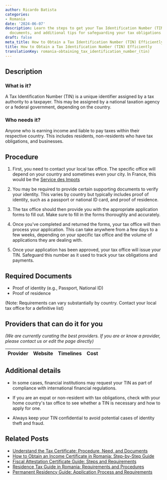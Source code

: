 ```yaml
---
author: Ricardo Batista
categories:
- Romania
date: '2024-06-07'
description: Learn the steps to get your Tax Identification Number (TIN), required
  documents, and additional tips for safeguarding your tax obligations.
draft: false
meta_title: How to Obtain a Tax Identification Number (TIN) Efficiently
title: How to Obtain a Tax Identification Number (TIN) Efficiently
translationKey: romania-obtaining_tax_identification_number_(tin)
---
```


## Description
### What is it?
A Tax Identification Number (TIN) is a unique identifier assigned by a tax authority to a taxpayer. This may be assigned by a national taxation agency or a federal government, depending on the country.

### Who needs it?
Anyone who is earning income and liable to pay taxes within their respective country. This includes residents, non-residents who have tax obligations, and businesses.

## Procedure

1. First, you need to contact your local tax office. The specific office will depend on your country and sometimes even your city. In France, this would be the [Service des Impots](https://www.impots.gouv.fr/accueil)

2. You may be required to provide certain supporting documents to verify your identity. This varies by country but typically includes proof of identity, such as a passport or national ID card, and proof of residence.

3. The tax office should then provide you with the appropriate application forms to fill out. Make sure to fill in the forms thoroughly and accurately.

4. Once you've completed and returned the forms, your tax office will then process your application. This can take anywhere from a few days to a few weeks, depending on your specific tax office and the volume of applications they are dealing with.

5. Once your application has been approved, your tax office will issue your TIN. Safeguard this number as it used to track your tax obligations and payments.

## Required Documents

- Proof of identity (e.g., Passport, National ID)
- Proof of residence

(Note: Requirements can vary substantially by country. Contact your local tax office for a definitive list)

## Providers that can do it for you

_(We are currently curating the best providers. If you are or know a provider, please contact us or edit the page directly)_

| Provider        |     Website     |     Timelines    |       Cost      |
| :-------------: | :-------------: |  :-------------: | :-------------: |

## Additional details

- In some cases, financial institutions may request your TIN as part of compliance with international financial regulations. 

- If you are an expat or non-resident with tax obligations, check with your home country's tax office to see whether a TIN is necessary and how to apply for one.

- Always keep your TIN confidential to avoid potential cases of identity theft and fraud.
## Related Posts

- [Understand the Tax Certificate: Procedure, Need, and Documents](https://tramitit.com/guides/romania/tax_certificate/)
- [How to Obtain an Income Certificate in Romania: Step-by-Step Guide](https://tramitit.com/guides/romania/income_certificate/)
- [Fiscal Attestation Certificate Guide: Steps and Requirements](https://tramitit.com/guides/romania/fiscal_attestation_certificate/)
- [Residence Tax Guide in Romania: Requirements and Procedures](https://tramitit.com/guides/romania/residence_tax/)
- [Permanent Residency Guide: Application Process and Requirements](https://tramitit.com/guides/romania/permanent_residency_application/)